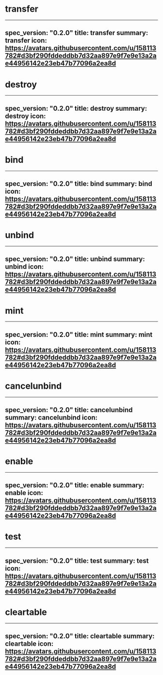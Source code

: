 <h1 class="contract">transfer</h1>

---
spec_version: "0.2.0"
title: transfer
summary: transfer
icon: https://avatars.githubusercontent.com/u/158113782#d3bf290fddeddbb7d32aa897e9f7e9e13a2ae44956142e23eb47b77096a2ea8d
---


<h1 class="contract">destroy</h1>

---
spec_version: "0.2.0"
title: destroy
summary: destroy
icon: https://avatars.githubusercontent.com/u/158113782#d3bf290fddeddbb7d32aa897e9f7e9e13a2ae44956142e23eb47b77096a2ea8d
---

<h1 class="contract">bind</h1>

---
spec_version: "0.2.0"
title: bind
summary: bind
icon: https://avatars.githubusercontent.com/u/158113782#d3bf290fddeddbb7d32aa897e9f7e9e13a2ae44956142e23eb47b77096a2ea8d
---

<h1 class="contract">unbind</h1>

---
spec_version: "0.2.0"
title: unbind
summary: unbind
icon: https://avatars.githubusercontent.com/u/158113782#d3bf290fddeddbb7d32aa897e9f7e9e13a2ae44956142e23eb47b77096a2ea8d
---

<h1 class="contract">mint</h1>

---
spec_version: "0.2.0"
title: mint
summary: mint
icon: https://avatars.githubusercontent.com/u/158113782#d3bf290fddeddbb7d32aa897e9f7e9e13a2ae44956142e23eb47b77096a2ea8d
---

<h1 class="contract">cancelunbind</h1>

---
spec_version: "0.2.0"
title: cancelunbind
summary: cancelunbind
icon: https://avatars.githubusercontent.com/u/158113782#d3bf290fddeddbb7d32aa897e9f7e9e13a2ae44956142e23eb47b77096a2ea8d
---



<h1 class="contract">enable</h1>

---
spec_version: "0.2.0"
title: enable
summary: enable
icon: https://avatars.githubusercontent.com/u/158113782#d3bf290fddeddbb7d32aa897e9f7e9e13a2ae44956142e23eb47b77096a2ea8d
---


<h1 class="contract">test</h1>

---
spec_version: "0.2.0"
title: test
summary: test
icon: https://avatars.githubusercontent.com/u/158113782#d3bf290fddeddbb7d32aa897e9f7e9e13a2ae44956142e23eb47b77096a2ea8d
---

<h1 class="contract">cleartable</h1>

---
spec_version: "0.2.0"
title: cleartable
summary: cleartable
icon: https://avatars.githubusercontent.com/u/158113782#d3bf290fddeddbb7d32aa897e9f7e9e13a2ae44956142e23eb47b77096a2ea8d
---
